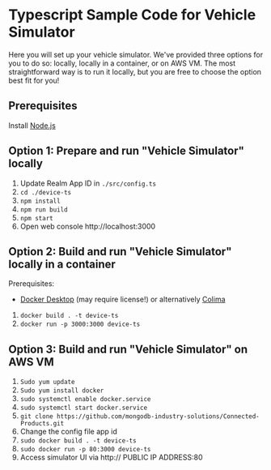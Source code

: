 # Typescript Sample Code for Vehicle Simulator

Here you will set up your vehicle simulator. We've provided three options for you to do so: locally, locally in a container, or on AWS VM. The most straightforward way is to run it locally, but you are free to choose the option best fit for you! 

## Prerequisites

Install [Node.js](https://nodejs.org/)

## Option 1: Prepare and run "Vehicle Simulator" locally

1. Update Realm App ID in `./src/config.ts`
2. `cd ./device-ts`
3. `npm install`
4. `npm run build`
6. `npm start`
7. Open web console http://localhost:3000

## Option 2: Build and run "Vehicle Simulator" locally in a container

Prerequisites:
- [Docker Desktop](https://www.docker.com/) (may require license!) or alternatively [Colima](https://github.com/abiosoft/colima)

1. `docker build . -t device-ts`
2. `docker run -p 3000:3000 device-ts`

## Option 3: Build and run "Vehicle Simulator" on AWS VM

1. `Sudo yum update`
2. `Sudo yum install docker`
3. `sudo systemctl enable docker.service`
4. `sudo systemctl start docker.service`
5. `git clone https://github.com/mongodb-industry-solutions/Connected-Products.git`
6. Change the config file app id
7. `sudo docker build . -t device-ts`
8. `sudo docker run -p 80:3000 device-ts`
9. Access simulator UI via http:// PUBLIC IP ADDRESS:80
